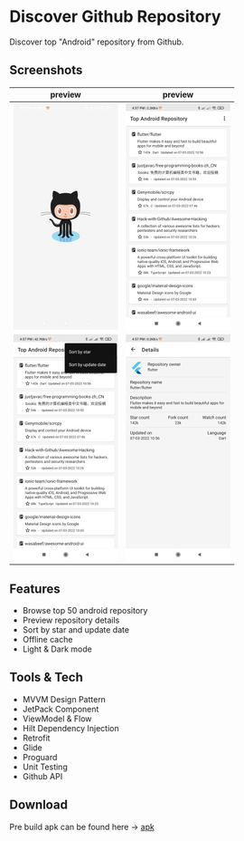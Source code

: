 # Discover Github Repository
Discover top "Android" repository from Github.

## Screenshots
preview | preview
--- | ---
![Screenshot1](/blob/1.jpg) | ![Screenshot2](/blob/2.jpg)
![Screenshot1](/blob/3.jpg) | ![Screenshot2](/blob/4.jpg)

## Features
- Browse top 50 android repository
- Preview repository details
- Sort by star and update date
- Offline cache
- Light & Dark mode

## Tools & Tech
- MVVM Design Pattern
- JetPack Component
- ViewModel & Flow
- Hilt Dependency Injection
- Retrofit
- Glide
- Proguard
- Unit Testing
- Github API

## Download
Pre build apk can be found here -> [apk](/blob/discover-git-repo.apk)